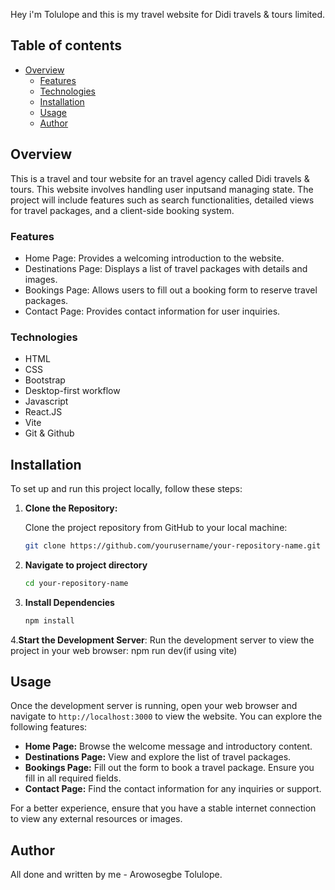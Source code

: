 Hey i'm Tolulope and this is my travel website for Didi travels & tours limited.

## Table of contents

- [Overview](#overview)
  - [Features ](#features)
  - [Technologies](#technologies)
  - [Installation](#installation)
  - [Usage](#usage)
  - [Author](#author)

## Overview
This is a travel and tour website for an travel agency called Didi travels & tours.
This website involves handling user inputsand managing state. The project will include features such as search functionalities, detailed views for travel packages, and a client-side booking system.
### Features
- Home Page: Provides a welcoming introduction to the website.
- Destinations Page: Displays a list of travel packages with details and images.
- Bookings Page: Allows users to fill out a booking form to reserve travel packages.
- Contact Page: Provides contact information for user inquiries.
  
### Technologies

- HTML
- CSS
- Bootstrap
- Desktop-first workflow
- Javascript
- React.JS
- Vite
- Git & Github
## Installation

To set up and run this project locally, follow these steps:

1. **Clone the Repository:**

   Clone the project repository from GitHub to your local machine:

   ```bash
   git clone https://github.com/yourusername/your-repository-name.git
2. **Navigate to project directory**
   ```bash
   cd your-repository-name
   
3. **Install Dependencies**
   ```bash
   npm install
4.**Start the Development Server**:
Run the development server to view the project in your web browser:
npm run dev(if using vite)

## Usage
Once the development server is running, open your web browser and navigate to `http://localhost:3000` to view the website. You can explore the following features:

- **Home Page:** Browse the welcome message and introductory content.
- **Destinations Page:** View and explore the list of travel packages.
- **Bookings Page:** Fill out the form to book a travel package. Ensure you fill in all required fields.
- **Contact Page:** Find the contact information for any inquiries or support.

For a better experience, ensure that you have a stable internet connection to view any external resources or images.
## Author
 All done and written by me - Arowosegbe Tolulope.


